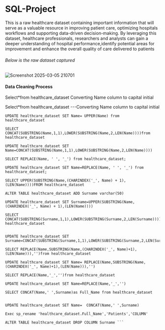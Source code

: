 # SQL-Project

This is a raw healthcare dataset containing important information that will serve as a valuable resource in improving patient care, optimizing hospitals workflows
and supporting data-driven decision-making. By leveraging this dataset, healthcare professionals, researchers and analysts can gain a deeper understanding of hospital performance,identify potential areas for improvement and enhance the overall quality of care delivered to patients

###### Below is the raw dataset captured
![Screenshot 2025-03-05 210701](https://github.com/user-attachments/assets/1d0adaab-3146-4063-bac0-fc856a21a5fb)

#### Data Cleaning Process
Select*from healthcare_dataset
Converting Name column to capital initial

Select*from healthcare_dataset
---Converting Name column to capital initial

```SELECT UPPER(Name) from healthcare_dataset
UPDATE healthcare_dataset SET Name= UPPER(Name) from healthcare_dataset

SELECT CONCAT(SUBSTRING(Name,1,1),LOWER(SUBSTRING(Name,2,LEN(Name))))from healthcare_dataset

UPDATE healthcare_dataset SET Name=CONCAT(SUBSTRING(Name,1,1),LOWER(SUBSTRING(Name,2,LEN(Name))))

SELECT REPLACE(Name, ' ', '_') from healthcare_dataset;

UPDATE healthcare_dataset SET Name=REPLACE(Name, ' ', '_') from healthcare_dataset;

SELECT UPPER(SUBSTRING(Name,(CHARINDEX('_', Name) + 1),(LEN(Name))))FROM healthcare_dataset

ALTER TABLE healthcare_dataset ADD Surname varchar(50)

UPDATE healthcare_dataset SET Surname=UPPER(SUBSTRING(Name,(CHARINDEX('_', Name) + 1),(LEN(Name))))

SELECT CONCAT(SUBSTRING(Surname,1,1),LOWER(SUBSTRING(Surname,2,LEN(Surname))))from healthcare_dataset


UPDATE healthcare_dataset SET Surname=CONCAT(SUBSTRING(Surname,1,1),LOWER(SUBSTRING(Surname,2,LEN(Surname))))

SELECT REPLACE(Name,SUBSTRING(Name,(CHARINDEX('_', Name)+1),(LEN(Name))),'')from healthcare_dataset

UPDATE healthcare_dataset SET Name= REPLACE(Name,SUBSTRING(Name,(CHARINDEX('_', Name)+1),(LEN(Name))),'')

SELECT REPLACE(Name,'_','')from healthcare_dataset

UPDATE healthcare_dataset SET Name=REPLACE(Name,'_','')

SELECT CONCAT(Name,' ',Surname)as Full_Name from healthcare_dataset


UPDATE healthcare_dataset SET Name=  CONCAT(Name,' ',Surname)

Exec sp_rename 'healthcare_dataset.Full_Name','Patients','COLUMN'

ALTER TABLE healthcare_dataset DROP COLUMN Surname ```
